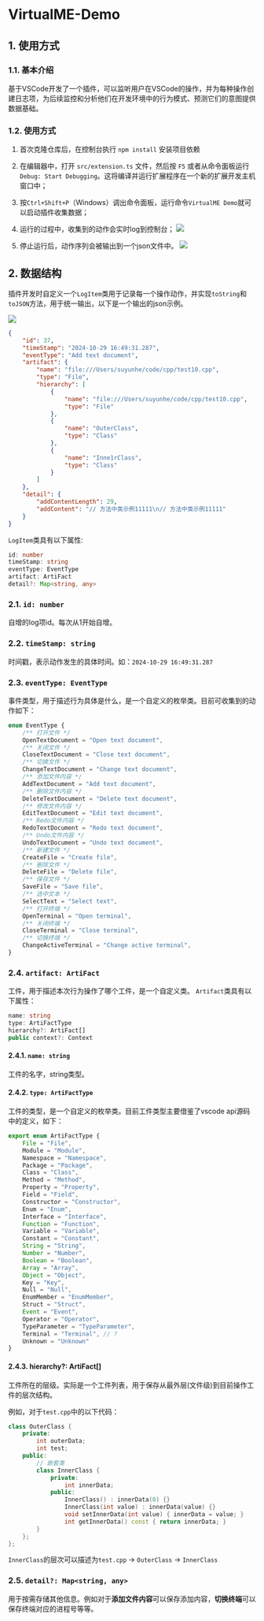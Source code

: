 
# VirtualME-Demo
## 1. 使用方式

### 1.1. 基本介绍
基于VSCode开发了一个插件，可以监听用户在VSCode的操作，并为每种操作创建日志项，为后续监控和分析他们在开发环境中的行为模式、预测它们的意图提供数据基础。

### 1.2. 使用方式

1. 首次克隆仓库后，在控制台执行 `npm install` 安装项目依赖
2. 在编辑器中，打开 `src/extension.ts` 文件，然后按 `F5` 或者从命令面板运行`Debug: Start Debugging`。这将编译并运行扩展程序在一个新的扩展开发主机窗口中；
3. 按`Ctrl+Shift+P`（Windows）调出命令面板，运行命令`VirtualME Demo`就可以启动插件收集数据；
4. 运行的过程中，收集到的动作会实时log到控制台；
	![](./img/01.png)

4. 停止运行后，动作序列会被输出到一个json文件中。
	![](./img/02.png)


## 2. 数据结构

插件开发时自定义一个`LogItem`类用于记录每一个操作动作，并实现`toString`和`toJSON`方法，用于统一输出，以下是一个输出的json示例。

![](./img/03.png)

```json
{
	"id": 37,
	"timeStamp": "2024-10-29 16:49:31.287",
	"eventType": "Add text document",
	"artifact": {
		"name": "file:///Users/suyunhe/code/cpp/test10.cpp",
		"type": "File",
		"hierarchy": [
			{
				"name": "file:///Users/suyunhe/code/cpp/test10.cpp",
				"type": "File"
			},
			{
				"name": "OuterClass",
				"type": "Class"
			},
			{
				"name": "Inne1rClass",
				"type": "Class"
			}
		]
	},
	"detail": {
		"addContentLength": 29,
		"addContent": "// 方法中类示例11111\n// 方法中类示例11111"
	}
}
```

`LogItem`类具有以下属性:
```ts
id: number
timeStamp: string
eventType: EventType
artifact: ArtiFact
detail?: Map<string, any>
```

### 2.1. `id: number`
自增的log项id。每次从1开始自增。

### 2.2. `timeStamp: string`
时间戳，表示动作发生的具体时间。如：`2024-10-29 16:49:31.287`

### 2.3. `eventType: EventType`

事件类型，用于描述行为具体是什么，是一个自定义的枚举类。目前可收集到的动作如下：
```ts
enum EventType {
	/** 打开文件 */
	OpenTextDocument = "Open text document",
	/** 关闭文件 */
	CloseTextDocument = "Close text document",
	/** 切换文件 */
	ChangeTextDocument = "Change text document",
	/** 添加文件内容 */
	AddTextDocument = "Add text document",
	/** 删除文件内容 */
	DeleteTextDocument = "Delete text document",
	/** 修改文件内容 */
	EditTextDocument = "Edit text document",
	/** Redo文件内容 */
	RedoTextDocument = "Redo text document",
	/** Undo文件内容 */
	UndoTextDocument = "Undo text document",
	/** 新建文件 */
	CreateFile = "Create file",
	/** 删除文件 */
	DeleteFile = "Delete file",
	/** 保存文件 */
	SaveFile = "Save file",
	/** 选中文本 */
	SelectText = "Select text",
	/** 打开终端 */
	OpenTerminal = "Open terminal",
	/** 关闭终端 */
	CloseTerminal = "Close terminal",
	/** 切换终端 */
	ChangeActiveTerminal = "Change active terminal",
}
```

### 2.4. `artifact: ArtiFact`
工件，用于描述本次行为操作了哪个工件，是一个自定义类。
`Artifact`类具有以下属性：
```ts
name: string
type: ArtiFactType
hierarchy?: ArtiFact[]
public context?: Context
```

#### 2.4.1. `name: string`
工件的名字，string类型。

#### 2.4.2. `type: ArtiFactType`
工件的类型，是一个自定义的枚举类。目前工件类型主要借鉴了vscode api源码中的定义，如下：
```ts
export enum ArtiFactType {
	File = "File",
	Module = "Module",
	Namespace = "Namespace",
	Package = "Package",
	Class = "Class",
	Method = "Method",
	Property = "Property",
	Field = "Field",
	Constructor = "Constructor",
	Enum = "Enum",
	Interface = "Interface",
	Function = "Function",
	Variable = "Variable",
	Constant = "Constant",
	String = "String",
	Number = "Number",
	Boolean = "Boolean",
	Array = "Array",
	Object = "Object",
	Key = "Key",
	Null = "Null",
	EnumMember = "EnumMember",
	Struct = "Struct",
	Event = "Event",
	Operator = "Operator",
	TypeParameter = "TypeParameter",
	Terminal = "Terminal", // ?
	Unknown = "Unknown"
}
```


#### 2.4.3. hierarchy?: ArtiFact[]
工件所在的层级。实际是一个工件列表，用于保存从最外层(文件级)到目前操作工件的层次结构。

例如，对于`test.cpp`中的以下代码：
```cpp
class OuterClass {
	private:
		int outerData;
		int test;
	public:
		// 嵌套类
		class InnerClass {
			private:
				int innerData;
			public:
				InnerClass() : innerData(0) {}
				InnerClass(int value) : innerData(value) {}
				void setInnerData(int value) { innerData = value; }
				int getInnerData() const { return innerData; }
		}
	};
};
```

`InnerClass`的层次可以描述为`test.cpp` -> `OuterClass` -> `InnerClass`

### 2.5. `detail?: Map<string, any>`

用于按需存储其他信息。例如对于**添加文件内容**可以保存添加内容，**切换终端**可以保存终端对应的进程号等等。